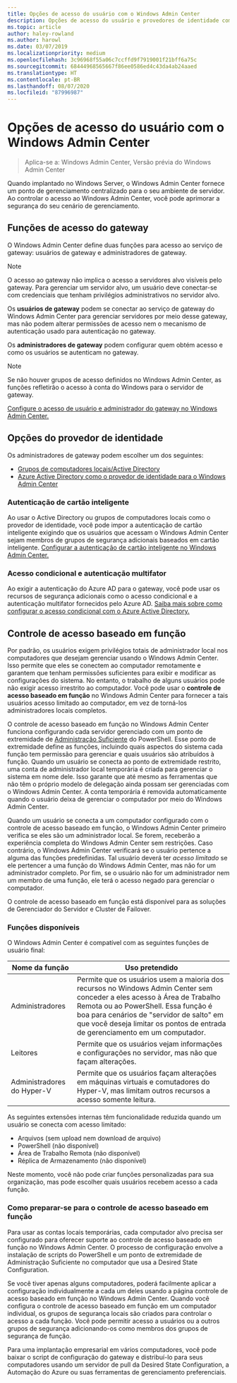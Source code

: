 ```yaml
---
title: Opções de acesso do usuário com o Windows Admin Center
description: Opções de acesso do usuário e provedores de identidade com o Windows Admin Center (Project Honolulu)
ms.topic: article
author: haley-rowland
ms.author: harowl
ms.date: 03/07/2019
ms.localizationpriority: medium
ms.openlocfilehash: 3c96968f55a06c7ccffd9f7919001f21bff6a75c
ms.sourcegitcommit: 68444968565667f86ee0586ed4c43da4ab24aaed
ms.translationtype: HT
ms.contentlocale: pt-BR
ms.lasthandoff: 08/07/2020
ms.locfileid: "87996987"
---
```

# <a name="user-access-options-with-windows-admin-center"></a>Opções de acesso do usuário com o Windows Admin Center

>Aplica-se a: Windows Admin Center, Versão prévia do Windows Admin Center

Quando implantado no Windows Server, o Windows Admin Center fornece um ponto de gerenciamento centralizado para o seu ambiente de servidor. Ao controlar o acesso ao Windows Admin Center, você pode aprimorar a segurança do seu cenário de gerenciamento.

## <a name="gateway-access-roles"></a>Funções de acesso do gateway

O Windows Admin Center define duas funções para acesso ao serviço de gateway: usuários de gateway e administradores de gateway.

> [!NOTE]
> O acesso ao gateway não implica o acesso a servidores alvo visíveis pelo gateway. Para gerenciar um servidor alvo, um usuário deve conectar-se com credenciais que tenham privilégios administrativos no servidor alvo.

Os **usuários de gateway** podem se conectar ao serviço de gateway do Windows Admin Center para gerenciar servidores por meio desse gateway, mas não podem alterar permissões de acesso nem o mecanismo de autenticação usado para autenticação no gateway.

Os **administradores de gateway** podem configurar quem obtém acesso e como os usuários se autenticam no gateway.

>[!NOTE]
> Se não houver grupos de acesso definidos no Windows Admin Center, as funções refletirão o acesso à conta do Windows para o servidor de gateway.

[Configure o acesso de usuário e administrador do gateway no Windows Admin Center.](../configure/user-access-control.md)

## <a name="identity-provider-options"></a>Opções do provedor de identidade

Os administradores de gateway podem escolher um dos seguintes:

 - [Grupos de computadores locais/Active Directory](../configure/user-access-control.md#active-directory-or-local-machine-groups)
 - [Azure Active Directory como o provedor de identidade para o Windows Admin Center](../configure/user-access-control.md#azure-active-directory)


### <a name="smartcard-authentication"></a>Autenticação de cartão inteligente

Ao usar o Active Directory ou grupos de computadores locais como o provedor de identidade, você pode impor a autenticação de cartão inteligente exigindo que os usuários que acessam o Windows Admin Center sejam membros de grupos de segurança adicionais baseados em cartão inteligente. [Configurar a autenticação de cartão inteligente no Windows Admin Center.](../configure/user-access-control.md#active-directory-or-local-machine-groups)

### <a name="conditional-access-and-multi-factor-authentication"></a>Acesso condicional e autenticação multifator

Ao exigir a autenticação do Azure AD para o gateway, você pode usar os recursos de segurança adicionais como o acesso condicional e a autenticação multifator fornecidos pelo Azure AD. [Saiba mais sobre como configurar o acesso condicional com o Azure Active Directory.](/azure/active-directory/active-directory-conditional-access-azure-portal-get-started)

## <a name="role-based-access-control"></a>Controle de acesso baseado em função

Por padrão, os usuários exigem privilégios totais de administrador local nos computadores que desejam gerenciar usando o Windows Admin Center.
Isso permite que eles se conectem ao computador remotamente e garantem que tenham permissões suficientes para exibir e modificar as configurações do sistema.
No entanto, o trabalho de alguns usuários pode não exigir acesso irrestrito ao computador.
Você pode usar o **controle de acesso baseado em função** no Windows Admin Center para fornecer a tais usuários acesso limitado ao computador, em vez de torná-los administradores locais completos.

O controle de acesso baseado em função no Windows Admin Center funciona configurando cada servidor gerenciado com um ponto de extremidade de [Administração Suficiente](https://aka.ms/jeadocs) do PowerShell.
Esse ponto de extremidade define as funções, incluindo quais aspectos do sistema cada função tem permissão para gerenciar e quais usuários são atribuídos à função.
Quando um usuário se conecta ao ponto de extremidade restrito, uma conta de administrador local temporária é criada para gerenciar o sistema em nome dele.
Isso garante que até mesmo as ferramentas que não têm o próprio modelo de delegação ainda possam ser gerenciadas com o Windows Admin Center.
A conta temporária é removida automaticamente quando o usuário deixa de gerenciar o computador por meio do Windows Admin Center.

Quando um usuário se conecta a um computador configurado com o controle de acesso baseado em função, o Windows Admin Center primeiro verifica se eles são um administrador local.
Se forem, receberão a experiência completa do Windows Admin Center sem restrições.
Caso contrário, o Windows Admin Center verificará se o usuário pertence a alguma das funções predefinidas.
Tal usuário deverá ter *acesso limitado* se ele pertencer a uma função do Windows Admin Center, mas não for um administrador completo.
Por fim, se o usuário não for um administrador nem um membro de uma função, ele terá o acesso negado para gerenciar o computador.

O controle de acesso baseado em função está disponível para as soluções de Gerenciador do Servidor e Cluster de Failover.

### <a name="available-roles"></a>Funções disponíveis

O Windows Admin Center é compatível com as seguintes funções de usuário final:

Nome da função | Uso pretendido
----------|-------------
Administradores | Permite que os usuários usem a maioria dos recursos no Windows Admin Center sem conceder a eles acesso à Área de Trabalho Remota ou ao PowerShell. Essa função é boa para cenários de "servidor de salto" em que você deseja limitar os pontos de entrada de gerenciamento em um computador.
Leitores | Permite que os usuários vejam informações e configurações no servidor, mas não que façam alterações.
Administradores do Hyper-V | Permite que os usuários façam alterações em máquinas virtuais e comutadores do Hyper-V, mas limitam outros recursos a acesso somente leitura.

As seguintes extensões internas têm funcionalidade reduzida quando um usuário se conecta com acesso limitado:

- Arquivos (sem upload nem download de arquivo)
- PowerShell (não disponível)
- Área de Trabalho Remota (não disponível)
- Réplica de Armazenamento (não disponível)

Neste momento, você não pode criar funções personalizadas para sua organização, mas pode escolher quais usuários recebem acesso a cada função.

### <a name="preparing-for-role-based-access-control"></a>Como preparar-se para o controle de acesso baseado em função

Para usar as contas locais temporárias, cada computador alvo precisa ser configurado para oferecer suporte ao controle de acesso baseado em função no Windows Admin Center.
O processo de configuração envolve a instalação de scripts do PowerShell e um ponto de extremidade de Administração Suficiente no computador que usa a Desired State Configuration.

Se você tiver apenas alguns computadores, poderá facilmente aplicar a configuração individualmente a cada um deles usando a página controle de acesso baseado em função no Windows Admin Center.
Quando você configura o controle de acesso baseado em função em um computador individual, os grupos de segurança locais são criados para controlar o acesso a cada função.
Você pode permitir acesso a usuários ou a outros grupos de segurança adicionando-os como membros dos grupos de segurança de função.

Para uma implantação empresarial em vários computadores, você pode baixar o script de configuração do gateway e distribuí-lo para seus computadores usando um servidor de pull da Desired State Configuration, a Automação do Azure ou suas ferramentas de gerenciamento preferenciais.